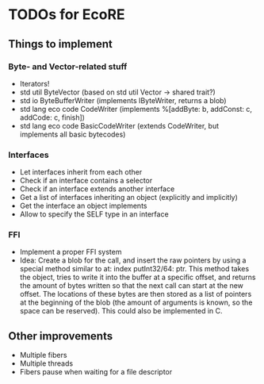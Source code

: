 # TODOs for EcoRE

## Things to implement

### Byte- and Vector-related stuff
 - Iterators!
 - std util ByteVector (based on std util Vector -> shared trait?)
 - std io ByteBufferWriter (implements IByteWriter, returns a blob)
 - std lang eco code CodeWriter (implements %[addByte: b, addConst: c, addCode: c, finish])
 - std lang eco code BasicCodeWriter (extends CodeWriter, but implements all basic bytecodes)

### Interfaces
 - Let interfaces inherit from each other
 - Check if an interface contains a selector
 - Check if an interface extends another interface
 - Get a list of interfaces inheriting an object (explicitly and implicitly)
 - Get the interface an object implements
 - Allow to specify the SELF type in an interface

### FFI
 - Implement a proper FFI system
 - Idea: Create a blob for the call, and insert the raw pointers
   by using a special method similar to at: index putInt32/64: ptr.
   This method takes the object, tries to write it into the buffer
   at a specific offset, and returns the amount of bytes written
   so that the next call can start at the new offset.
   The locations of these bytes are then stored as a list of pointers
   at the beginning of the blob (the amount of arguments is known,
   so the space can be reserved).
   This could also be implemented in C.

## Other improvements
 - Multiple fibers
 - Multiple threads
 - Fibers pause when waiting for a file descriptor
